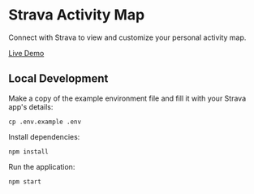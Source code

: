 # Strava Activity Map
Connect with Strava to view and customize your personal activity map.

[Live Demo](https://alecananian.github.io/strava-activity-map)

## Local Development
Make a copy of the example environment file and fill it with your Strava app's details:

    cp .env.example .env

Install dependencies:

    npm install

Run the application:

    npm start